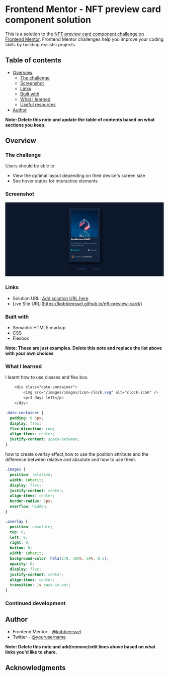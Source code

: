 # Frontend Mentor - NFT preview card component solution

This is a solution to the [NFT preview card component challenge on Frontend Mentor](https://www.frontendmentor.io/challenges/nft-preview-card-component-SbdUL_w0U). Frontend Mentor challenges help you improve your coding skills by building realistic projects.

## Table of contents

- [Overview](#overview)
  - [The challenge](#the-challenge)
  - [Screenshot](#screenshot)
  - [Links](#links)
  - [Built with](#built-with)
  - [What I learned](#what-i-learned)
  - [Useful resources](#useful-resources)
- [Author](#author)

**Note: Delete this note and update the table of contents based on what sections you keep.**

## Overview

### The challenge

Users should be able to:

- View the optimal layout depending on their device's screen size
- See hover states for interactive elements

### Screenshot

![Solution screenshot](./images/images/screenshot.png)

### Links

- Solution URL: [Add solution URL here](https://your-solution-url.com)
- Live Site URL:(https://kobbieessel.github.io/nft-preview-card/)

### Built with

- Semantic HTML5 markup
- CSS
- Flexbox

**Note: These are just examples. Delete this note and replace the list above with your own choices**

### What I learned

I learnt
how to use classes and flex box.

```css
    <div class="date-container">
        <img src="/images/images/icon-clock.svg" alt="clock-icon" />
        <p>3 days left</p>
    </div>
```

```css
.date-container {
  padding: 0 5px;
  display: flex;
  flex-direction: row;
  align-items: center;
  justify-content: space-between;
}
```

how to create overlay effect,how to use the position attribute and the difference between relative and absolute and how to use them.

```css
.image1 {
  position: relative;
  width: inherit;
  display: flex;
  justify-content: center;
  align-items: center;
  border-radius: 5px;
  overflow: hidden;
}
```

```css
.overlay {
  position: absolute;
  top: 0;
  left: 0;
  right: 0;
  bottom: 0;
  width: inherit;
  background-color: hsla(178, 100%, 50%, 0.5);
  opacity: 0;
  display: flex;
  justify-content: center;
  align-items: center;
  transition: 1s ease-in-out;
}
```

### Continued development

## Author

- Frontend Mentor - [@kobbieessel](https://www.frontendmentor.io/profile/yourusername)
- Twitter - [@yourusername](https://www.twitter.com/yourusername)

**Note: Delete this note and add/remove/edit lines above based on what links you'd like to share.**

## Acknowledgments
